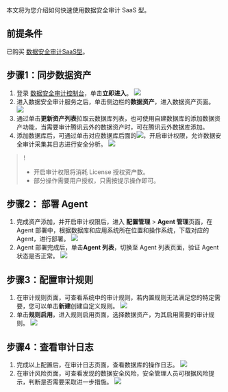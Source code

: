 本文将为您介绍如何快速使用数据安全审计 SaaS 型。

## 前提条件
已购买 [数据安全审计SaaS型](https://cloud.tencent.com/document/product/856/64697)。


## 步骤1：同步数据资产
1. 登录 [数据安全审计控制台](https://console.cloud.tencent.com/dsgc/dsaudit)，单击**立即进入**。
![](https://qcloudimg.tencent-cloud.cn/raw/8d656cb1a704ecdf9d3f54f261a8a10b.png)
2. 进入数据安全审计服务之后，单击侧边栏的**数据资产**，进入数据资产页面。
![](https://qcloudimg.tencent-cloud.cn/raw/7fe7c7a5c58ab1b91fd1cfc7d6599be4.png)
3. 通过单击**更新资产列表**拉取云数据库列表，也可使用自建数据库的添加数据资产功能，当需要审计腾讯云外的数据资产时，可在腾讯云外数据库添加。
4. 添加数据库后，可通过单击对应数据库后面的![](https://qcloudimg.tencent-cloud.cn/raw/d3638827e13e926286f7fee006ba8801.png)，开启审计权限，允许数据安全审计采集其日志进行安全分析。
![](https://qcloudimg.tencent-cloud.cn/raw/1c140874a233d33bce9cc6e8e23ee18e.png)
>!
>- 开启审计权限将消耗 License 授权资产数。
>- 部分操作需要用户授权，只需按提示操作即可。


## 步骤2： 部署 Agent
1. 完成资产添加，并开启审计权限后，进入 **配置管理** > **Agent 管理**页面，在 Agent 部署中，根据数据库和应用系统所在位置和操作系统，下载对应的 Agent，进行部署。
![](https://qcloudimg.tencent-cloud.cn/raw/6524df86f03e724323ef4fcd44c95e21.png)
2. Agent 部署完成后，单击**Agent 列表**，切换至 Agent 列表页面，验证 Agent 状态是否正常。
![](https://qcloudimg.tencent-cloud.cn/raw/162d9eee630c7edf951accf1e930950a.png)

## 步骤3：配置审计规则
1. 在审计规则页面，可查看系统中的审计规则，若内置规则无法满足您的特定需要，您可以单击**新建**创建自定义规则。
![](https://qcloudimg.tencent-cloud.cn/raw/e0cef05f6f25ef6b459ffc8b8852b686.png)
2. 单击**规则启用**，进入规则启用页面，选择数据资产，为其启用需要的审计规则。
![](https://qcloudimg.tencent-cloud.cn/raw/57607f148276a893738fb00ca4e46b3d.png)


## 步骤4：查看审计日志
1. 完成以上配置后，在审计日志页面，查看数据库的操作日志。
![](https://qcloudimg.tencent-cloud.cn/raw/ef4f3fadafe426e2bdeb4aebb30a33d5.png)
2. 在审计风险页面，可查看发现的数据安全风险，安全管理人员可根据风险提示，判断是否需要采取进一步措施。
![](https://qcloudimg.tencent-cloud.cn/raw/bb22bea5912ec790ce9d5033ff06dbda.png)


